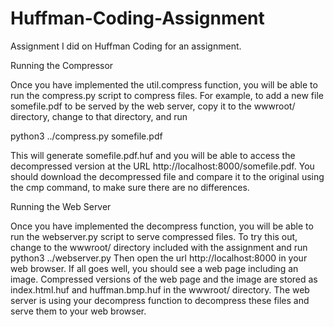 # Huffman-Coding-Assignment
Assignment I did on Huffman Coding for an assignment.

Running the Compressor

Once you have implemented the util.compress function, you will be able to run the compress.py script to compress files. 
For example, to add a new file somefile.pdf to be served by the web server, copy it to the wwwroot/ directory, 
change to that directory, and run

   python3 ../compress.py somefile.pdf

This will generate somefile.pdf.huf and you will be able to access the decompressed version at the URL 
http://localhost:8000/somefile.pdf. You should download the decompressed file and compare it to the original 
using the cmp command, to make sure there are no differences.


Running the Web Server

Once you have implemented the decompress function, you will be able to run the webserver.py script to serve compressed files. 
To try this out, change to the wwwroot/ directory included with the assignment and run
   python3 ../webserver.py
Then open the url http://localhost:8000 in your web browser. If all goes well, you should see a web page 
including an image. Compressed versions of the web page and the image are stored as index.html.huf and 
huffman.bmp.huf in the wwwroot/ directory. The web server is using your decompress function to decompress 
these files and serve them to your web browser.

